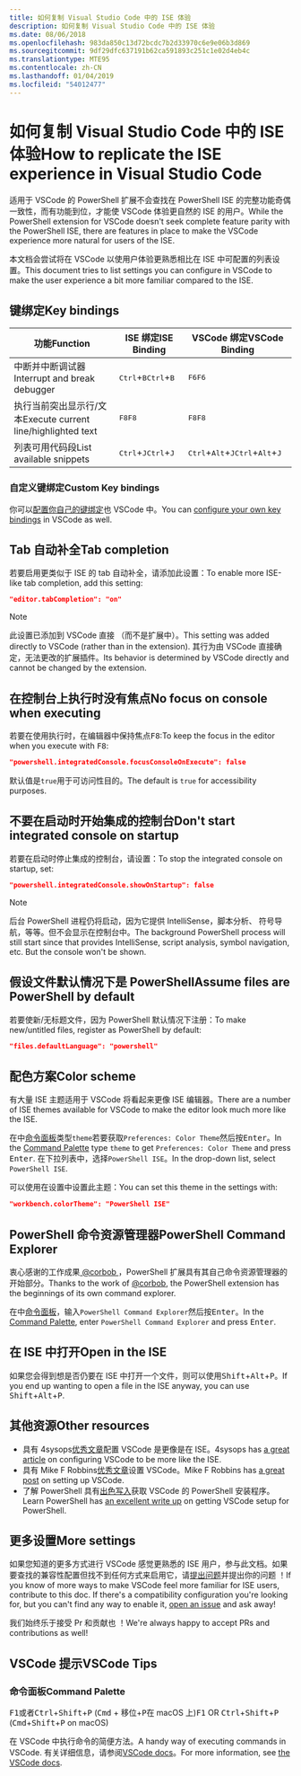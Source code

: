 ```yaml
---
title: 如何复制 Visual Studio Code 中的 ISE 体验
description: 如何复制 Visual Studio Code 中的 ISE 体验
ms.date: 08/06/2018
ms.openlocfilehash: 983da850c13d72bcdc7b2d33970c6e9e06b3d869
ms.sourcegitcommit: 9df29dfc637191b62ca591893c251c1e02d4eb4c
ms.translationtype: MTE95
ms.contentlocale: zh-CN
ms.lasthandoff: 01/04/2019
ms.locfileid: "54012477"
---
```

# <a name="how-to-replicate-the-ise-experience-in-visual-studio-code"></a><span data-ttu-id="9e21c-103">如何复制 Visual Studio Code 中的 ISE 体验</span><span class="sxs-lookup"><span data-stu-id="9e21c-103">How to replicate the ISE experience in Visual Studio Code</span></span>

<span data-ttu-id="9e21c-104">适用于 VSCode 的 PowerShell 扩展不会查找在 PowerShell ISE 的完整功能奇偶一致性，而有功能到位，才能使 VSCode 体验更自然的 ISE 的用户。</span><span class="sxs-lookup"><span data-stu-id="9e21c-104">While the PowerShell extension for VSCode doesn't seek complete feature parity with the PowerShell ISE, there are features in place to make the VSCode experience more natural for users of the ISE.</span></span>

<span data-ttu-id="9e21c-105">本文档会尝试将在 VSCode 以使用户体验更熟悉相比在 ISE 中可配置的列表设置。</span><span class="sxs-lookup"><span data-stu-id="9e21c-105">This document tries to list settings you can configure in VSCode to make the user experience a bit more familiar compared to the ISE.</span></span>

## <a name="key-bindings"></a><span data-ttu-id="9e21c-106">键绑定</span><span class="sxs-lookup"><span data-stu-id="9e21c-106">Key bindings</span></span>

| <span data-ttu-id="9e21c-107">功能</span><span class="sxs-lookup"><span data-stu-id="9e21c-107">Function</span></span>                              | <span data-ttu-id="9e21c-108">ISE 绑定</span><span class="sxs-lookup"><span data-stu-id="9e21c-108">ISE Binding</span></span>                  | <span data-ttu-id="9e21c-109">VSCode 绑定</span><span class="sxs-lookup"><span data-stu-id="9e21c-109">VSCode Binding</span></span>                              |
| ----------------                      | -----------                  | --------------                              |
| <span data-ttu-id="9e21c-110">中断并中断调试器</span><span class="sxs-lookup"><span data-stu-id="9e21c-110">Interrupt and break debugger</span></span>          | <span data-ttu-id="9e21c-111"><kbd>Ctrl</kbd>+<kbd>B</kbd></span><span class="sxs-lookup"><span data-stu-id="9e21c-111"><kbd>Ctrl</kbd>+<kbd>B</kbd></span></span> | <span data-ttu-id="9e21c-112"><kbd>F6</kbd></span><span class="sxs-lookup"><span data-stu-id="9e21c-112"><kbd>F6</kbd></span></span>                               |
| <span data-ttu-id="9e21c-113">执行当前突出显示行/文本</span><span class="sxs-lookup"><span data-stu-id="9e21c-113">Execute current line/highlighted text</span></span> | <span data-ttu-id="9e21c-114"><kbd>F8</kbd></span><span class="sxs-lookup"><span data-stu-id="9e21c-114"><kbd>F8</kbd></span></span>                | <span data-ttu-id="9e21c-115"><kbd>F8</kbd></span><span class="sxs-lookup"><span data-stu-id="9e21c-115"><kbd>F8</kbd></span></span>                               |
| <span data-ttu-id="9e21c-116">列表可用代码段</span><span class="sxs-lookup"><span data-stu-id="9e21c-116">List available snippets</span></span>               | <span data-ttu-id="9e21c-117"><kbd>Ctrl</kbd>+<kbd>J</kbd></span><span class="sxs-lookup"><span data-stu-id="9e21c-117"><kbd>Ctrl</kbd>+<kbd>J</kbd></span></span> | <span data-ttu-id="9e21c-118"><kbd>Ctrl</kbd>+<kbd>Alt</kbd>+<kbd>J</kbd></span><span class="sxs-lookup"><span data-stu-id="9e21c-118"><kbd>Ctrl</kbd>+<kbd>Alt</kbd>+<kbd>J</kbd></span></span> |

### <a name="custom-key-bindings"></a><span data-ttu-id="9e21c-119">自定义键绑定</span><span class="sxs-lookup"><span data-stu-id="9e21c-119">Custom Key bindings</span></span>

<span data-ttu-id="9e21c-120">你可以[配置你自己的键绑定](https://code.visualstudio.com/docs/getstarted/keybindings#_custom-keybindings-for-refactorings)也 VSCode 中。</span><span class="sxs-lookup"><span data-stu-id="9e21c-120">You can [configure your own key bindings](https://code.visualstudio.com/docs/getstarted/keybindings#_custom-keybindings-for-refactorings) in VSCode as well.</span></span>

## <a name="tab-completion"></a><span data-ttu-id="9e21c-121">Tab 自动补全</span><span class="sxs-lookup"><span data-stu-id="9e21c-121">Tab completion</span></span>

<span data-ttu-id="9e21c-122">若要启用更类似于 ISE 的 tab 自动补全，请添加此设置：</span><span class="sxs-lookup"><span data-stu-id="9e21c-122">To enable more ISE-like tab completion, add this setting:</span></span>

```json
"editor.tabCompletion": "on"
```

> [!NOTE]
> <span data-ttu-id="9e21c-123">此设置已添加到 VSCode 直接 （而不是扩展中）。</span><span class="sxs-lookup"><span data-stu-id="9e21c-123">This setting was added directly to VSCode (rather than in the extension).</span></span> <span data-ttu-id="9e21c-124">其行为由 VSCode 直接确定，无法更改的扩展插件。</span><span class="sxs-lookup"><span data-stu-id="9e21c-124">Its behavior is determined by VSCode directly and cannot be changed by the extension.</span></span>

## <a name="no-focus-on-console-when-executing"></a><span data-ttu-id="9e21c-125">在控制台上执行时没有焦点</span><span class="sxs-lookup"><span data-stu-id="9e21c-125">No focus on console when executing</span></span>

<span data-ttu-id="9e21c-126">若要在使用执行时，在编辑器中保持焦点<kbd>F8</kbd>:</span><span class="sxs-lookup"><span data-stu-id="9e21c-126">To keep the focus in the editor when you execute with <kbd>F8</kbd>:</span></span>

```json
"powershell.integratedConsole.focusConsoleOnExecute": false
```

<span data-ttu-id="9e21c-127">默认值是`true`用于可访问性目的。</span><span class="sxs-lookup"><span data-stu-id="9e21c-127">The default is `true` for accessibility purposes.</span></span>

## <a name="dont-start-integrated-console-on-startup"></a><span data-ttu-id="9e21c-128">不要在启动时开始集成的控制台</span><span class="sxs-lookup"><span data-stu-id="9e21c-128">Don't start integrated console on startup</span></span>

<span data-ttu-id="9e21c-129">若要在启动时停止集成的控制台，请设置：</span><span class="sxs-lookup"><span data-stu-id="9e21c-129">To stop the integrated console on startup, set:</span></span>

```json
"powershell.integratedConsole.showOnStartup": false
```

> [!NOTE]
> <span data-ttu-id="9e21c-130">后台 PowerShell 进程仍将启动，因为它提供 IntelliSense，脚本分析、 符号导航，等等。但不会显示在控制台中。</span><span class="sxs-lookup"><span data-stu-id="9e21c-130">The background PowerShell process will still start since that provides IntelliSense, script analysis, symbol navigation, etc. But the console won't be shown.</span></span>

## <a name="assume-files-are-powershell-by-default"></a><span data-ttu-id="9e21c-131">假设文件默认情况下是 PowerShell</span><span class="sxs-lookup"><span data-stu-id="9e21c-131">Assume files are PowerShell by default</span></span>

<span data-ttu-id="9e21c-132">若要使新/无标题文件，因为 PowerShell 默认情况下注册：</span><span class="sxs-lookup"><span data-stu-id="9e21c-132">To make new/untitled files, register as PowerShell by default:</span></span>

```json
"files.defaultLanguage": "powershell"
```

## <a name="color-scheme"></a><span data-ttu-id="9e21c-133">配色方案</span><span class="sxs-lookup"><span data-stu-id="9e21c-133">Color scheme</span></span>

<span data-ttu-id="9e21c-134">有大量 ISE 主题适用于 VSCode 将看起来更像 ISE 编辑器。</span><span class="sxs-lookup"><span data-stu-id="9e21c-134">There are a number of ISE themes available for VSCode to make the editor look much more like the ISE.</span></span>

<span data-ttu-id="9e21c-135">在中[命令面板]类型`theme`若要获取`Preferences: Color Theme`然后按<kbd>Enter</kbd>。</span><span class="sxs-lookup"><span data-stu-id="9e21c-135">In the [Command Palette] type `theme` to get `Preferences: Color Theme` and press <kbd>Enter</kbd>.</span></span>
<span data-ttu-id="9e21c-136">在下拉列表中，选择`PowerShell ISE`。</span><span class="sxs-lookup"><span data-stu-id="9e21c-136">In the drop-down list, select `PowerShell ISE`.</span></span>

<span data-ttu-id="9e21c-137">可以使用在设置中设置此主题：</span><span class="sxs-lookup"><span data-stu-id="9e21c-137">You can set this theme in the settings with:</span></span>

```json
"workbench.colorTheme": "PowerShell ISE"
```

## <a name="powershell-command-explorer"></a><span data-ttu-id="9e21c-138">PowerShell 命令资源管理器</span><span class="sxs-lookup"><span data-stu-id="9e21c-138">PowerShell Command Explorer</span></span>

<span data-ttu-id="9e21c-139">衷心感谢的工作成果[ @corbob ](https://github.com/corbob)，PowerShell 扩展具有其自己命令资源管理器的开始部分。</span><span class="sxs-lookup"><span data-stu-id="9e21c-139">Thanks to the work of [@corbob](https://github.com/corbob), the PowerShell extension has the beginnings of its own command explorer.</span></span>

<span data-ttu-id="9e21c-140">在中[命令面板]，输入`PowerShell Command Explorer`然后按<kbd>Enter</kbd>。</span><span class="sxs-lookup"><span data-stu-id="9e21c-140">In the [Command Palette], enter `PowerShell Command Explorer` and press <kbd>Enter</kbd>.</span></span>

## <a name="open-in-the-ise"></a><span data-ttu-id="9e21c-141">在 ISE 中打开</span><span class="sxs-lookup"><span data-stu-id="9e21c-141">Open in the ISE</span></span>

<span data-ttu-id="9e21c-142">如果您会得到想是否仍要在 ISE 中打开一个文件，则可以使用<kbd>Shift</kbd>+<kbd>Alt</kbd>+<kbd>P</kbd>。</span><span class="sxs-lookup"><span data-stu-id="9e21c-142">If you end up wanting to open a file in the ISE anyway, you can use <kbd>Shift</kbd>+<kbd>Alt</kbd>+<kbd>P</kbd>.</span></span>

## <a name="other-resources"></a><span data-ttu-id="9e21c-143">其他资源</span><span class="sxs-lookup"><span data-stu-id="9e21c-143">Other resources</span></span>

- <span data-ttu-id="9e21c-144">具有 4sysops[优秀文章](https://4sysops.com/archives/make-visual-studio-code-look-and-behave-like-powershell-ise/)配置 VSCode 是更像是在 ISE。</span><span class="sxs-lookup"><span data-stu-id="9e21c-144">4sysops has [a great article](https://4sysops.com/archives/make-visual-studio-code-look-and-behave-like-powershell-ise/) on configuring VSCode to be more like the ISE.</span></span>
- <span data-ttu-id="9e21c-145">具有 Mike F Robbins[优秀文章](https://mikefrobbins.com/2017/08/24/how-to-install-visual-studio-code-and-configure-it-as-a-replacement-for-the-powershell-ise/)设置 VSCode。</span><span class="sxs-lookup"><span data-stu-id="9e21c-145">Mike F Robbins has [a great post](https://mikefrobbins.com/2017/08/24/how-to-install-visual-studio-code-and-configure-it-as-a-replacement-for-the-powershell-ise/) on setting up VSCode.</span></span>
- <span data-ttu-id="9e21c-146">了解 PowerShell 具有[出色写入](https://www.learnpwsh.com/setup-vs-code-for-powershell/)获取 VSCode 的 PowerShell 安装程序。</span><span class="sxs-lookup"><span data-stu-id="9e21c-146">Learn PowerShell has [an excellent write up](https://www.learnpwsh.com/setup-vs-code-for-powershell/) on getting VSCode setup for PowerShell.</span></span>

## <a name="more-settings"></a><span data-ttu-id="9e21c-147">更多设置</span><span class="sxs-lookup"><span data-stu-id="9e21c-147">More settings</span></span>

<span data-ttu-id="9e21c-148">如果您知道的更多方式进行 VSCode 感觉更熟悉的 ISE 用户，参与此文档。如果要查找的兼容性配置但找不到任何方式来启用它，请[提出问题](https://github.com/PowerShell/vscode-powershell/issues/new/choose)并提出你的问题 ！</span><span class="sxs-lookup"><span data-stu-id="9e21c-148">If you know of more ways to make VSCode feel more familiar for ISE users, contribute to this doc. If there's a compatibility configuration you're looking for, but you can't find any way to enable it, [open an issue](https://github.com/PowerShell/vscode-powershell/issues/new/choose) and ask away!</span></span>

<span data-ttu-id="9e21c-149">我们始终乐于接受 Pr 和贡献也 ！</span><span class="sxs-lookup"><span data-stu-id="9e21c-149">We're always happy to accept PRs and contributions as well!</span></span>

## <a name="vscode-tips"></a><span data-ttu-id="9e21c-150">VSCode 提示</span><span class="sxs-lookup"><span data-stu-id="9e21c-150">VSCode Tips</span></span>

### <a name="command-palette"></a><span data-ttu-id="9e21c-151">命令面板</span><span class="sxs-lookup"><span data-stu-id="9e21c-151">Command Palette</span></span>

<span data-ttu-id="9e21c-152"><kbd>F1</kbd>或者<kbd>Ctrl</kbd>+<kbd>Shift</kbd>+<kbd>P</kbd> (<kbd>Cmd</kbd> + <kbd>移位</kbd>+<kbd>P</kbd>在 macOS 上)</span><span class="sxs-lookup"><span data-stu-id="9e21c-152"><kbd>F1</kbd> OR <kbd>Ctrl</kbd>+<kbd>Shift</kbd>+<kbd>P</kbd> (<kbd>Cmd</kbd>+<kbd>Shift</kbd>+<kbd>P</kbd> on macOS)</span></span>

<span data-ttu-id="9e21c-153">在 VSCode 中执行命令的简便方法。</span><span class="sxs-lookup"><span data-stu-id="9e21c-153">A handy way of executing commands in VSCode.</span></span>
<span data-ttu-id="9e21c-154">有关详细信息，请参阅[VSCode docs](https://code.visualstudio.com/docs/getstarted/userinterface#_command-palette)。</span><span class="sxs-lookup"><span data-stu-id="9e21c-154">For more information, see [the VSCode docs](https://code.visualstudio.com/docs/getstarted/userinterface#_command-palette).</span></span>

[命令面板]: #command-palette
[Command Palette]: #command-palette
